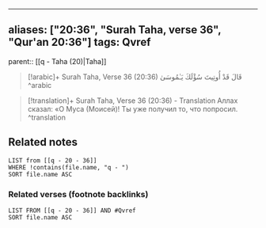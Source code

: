 
---
aliases: ["20:36", "Surah Taha, verse 36", "Qur'an 20:36"]
tags: Qvref
---

parent:: [[q - Taha (20)|Taha]]

> [!arabic]+ Surah Taha, Verse 36 (20:36)
> <span class="quran-arabic">قَالَ قَدْ أُوتِيتَ سُؤْلَكَ يَـٰمُوسَىٰ</span>
^arabic

> [!translation]+ Surah Taha, Verse 36 (20:36) - Translation
> Аллах сказал: «О Муса (Моисей)! Ты уже получил то, что попросил.
^translation



## Related notes
```dataview
LIST from [[q - 20 - 36]]
WHERE !contains(file.name, "q - ")
SORT file.name ASC
```

### Related verses (footnote backlinks)
```dataview
LIST FROM [[q - 20 - 36]] AND #Qvref
SORT file.name ASC
```

